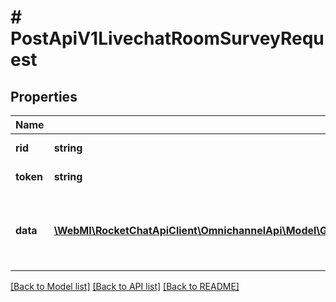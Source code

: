 # # PostApiV1LivechatRoomSurveyRequest

## Properties

Name | Type | Description | Notes
------------ | ------------- | ------------- | -------------
**rid** | **string** | The room ID. |
**token** | **string** | The visitor token. |
**data** | [**\WebMI\RocketChatApiClient\OmnichannelApi\Model\GetApiV1LivechatAnalyticsAgentOverview200ResponseDataInner[]**](GetApiV1LivechatAnalyticsAgentOverview200ResponseDataInner.md) | An array of object with &#x60;name&#x60; and &#x60;value&#x60; to provide feedback. |

[[Back to Model list]](../../README.md#models) [[Back to API list]](../../README.md#endpoints) [[Back to README]](../../README.md)
